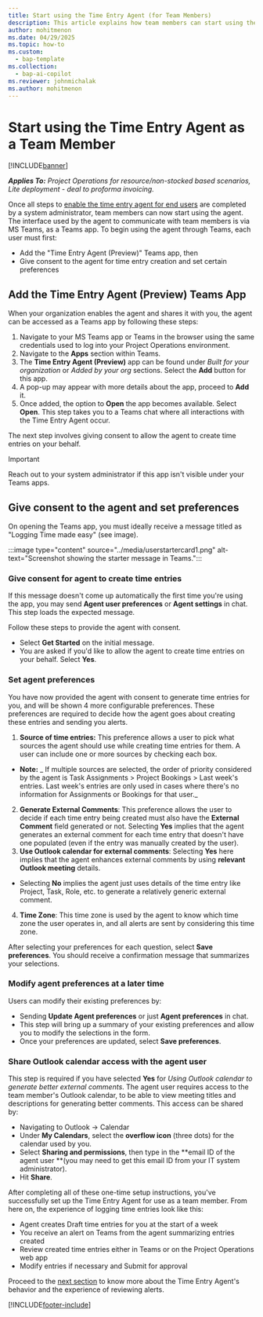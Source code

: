 ```yaml
---
title: Start using the Time Entry Agent (for Team Members)
description: This article explains how team members can start using the Time Entry Agent through MS Teams.
author: mohitmenon
ms.date: 04/29/2025
ms.topic: how-to
ms.custom: 
  - bap-template
ms.collection:
  - bap-ai-copilot
ms.reviewer: johnmichalak
ms.author: mohitmenon
---
```


# Start using the Time Entry Agent as a Team Member

[!INCLUDE[banner](../includes/banner.md)]

_**Applies To:** Project Operations for resource/non-stocked based scenarios, Lite deployment - deal to proforma invoicing._

Once all steps to [enable the time entry agent for end users](enable-time-entry-agent.md) are completed by a system administrator, team members can now start using the agent. The interface used by the agent to communicate with team members is via MS Teams, as a Teams app. To begin using the agent through Teams, each user must first:
- Add the "Time Entry Agent (Preview)" Teams app, then
- Give consent to the agent for time entry creation and set certain preferences 

## Add the Time Entry Agent (Preview) Teams App

When your organization enables the agent and shares it with you, the agent can be accessed as a Teams app by following these steps:
1. Navigate to your MS Teams app or Teams in the browser using the same credentials used to log into your Project Operations environment.
2. Navigate to the **Apps** section within Teams.
3. The **Time Entry Agent (Preview)** app can be found under _Built for your organization_ or _Added by your org_ sections. Select the **Add** button for this app.
4. A pop-up may appear with more details about the app, proceed to **Add** it.
5. Once added, the option to **Open** the app becomes available. Select **Open**. This step takes you to a Teams chat where all interactions with the Time Entry Agent occur.

The next step involves giving consent to allow the agent to create time entries on your behalf.

> [!IMPORTANT]
> Reach out to your system administrator if this app isn't visible under your Teams apps.

## Give consent to the agent and set preferences
 
On opening the Teams app, you must ideally receive a message titled as "Logging Time made easy" (see image). 

:::image type="content" source="../media/userstartercard1.png" alt-text="Screenshot showing the starter message in Teams.":::

### Give consent for agent to create time entries
If this message doesn't come up automatically the first time you're using the app, you may send **Agent user preferences** or **Agent settings** in chat. This step loads the expected message.

Follow these steps to provide the agent with consent.
- Select **Get Started** on the initial message.
- You are asked if you'd like to allow the agent to create time entries on your behalf. Select **Yes**.

### Set agent preferences 
You have now provided the agent with consent to generate time entries for you, and will be shown 4 more configurable preferences. These preferences are required to decide how the agent goes about creating these entries and sending you alerts. 
1. **Source of time entries:** This preference allows a user to pick what sources the agent should use while creating time entries for them. A user can include one or more sources by checking each box. 
  - **Note:** _ If multiple sources are selected, the order of priority considered by the agent is Task Assignments > Project Bookings > Last week's entries. Last week's entries are only used in cases where there's no information for Assignments or Bookings for that user._
2. **Generate External Comments**: This preference allows the user to decide if each time entry being created must also have the **External Comment** field generated or not. Selecting **Yes** implies that the agent generates an external comment for each time entry that doesn't have one populated (even if the entry was manually created by the user).
3. **Use Outlook calendar for external comments**: Selecting **Yes** here implies that the agent enhances external comments by using **relevant Outlook meeting** details.
  - Selecting **No** implies the agent just uses details of the time entry like Project, Task, Role, etc. to generate a relatively generic external comment.
4. **Time Zone**: This time zone is used by the agent to know which time zone the user operates in, and all alerts are sent by considering this time zone.

After selecting your preferences for each question, select **Save preferences**. You should receive a confirmation message that summarizes your selections.

### Modify agent preferences at a later time

Users can modify their existing preferences by: 
- Sending **Update Agent preferences** or just **Agent preferences** in chat.
- This step will bring up a summary of your existing preferences and allow you to modify the selections in the form.
- Once your preferences are updated, select **Save preferences**. 


### Share Outlook calendar access with the agent user

This step is required if you have selected **Yes** for _Using Outlook calendar to generate better external comments_. The agent user requires access to the team member's Outlook calendar, to be able to view meeting titles and descriptions for generating better comments. This access can be shared by:
- Navigating to Outlook -> Calendar
- Under **My Calendars**, select the **overflow icon** (three dots) for the calendar used by you.
- Select **Sharing and permissions**, then type in the **email ID of the agent user **(you may need to get this email ID from your IT system administrator).
- Hit **Share**.

After completing all of these one-time setup instructions, you've successfully set up the Time Entry Agent for use as a team member. From here on, the experience of logging time entries look like this:
- Agent creates Draft time entries for you at the start of a week
- You receive an alert on Teams from the agent summarizing entries created
- Review created time entries either in Teams or on the Project Operations web app
- Modify entries if necessary and Submit for approval

Proceed to the [next section](reviewing-entries-created-by-time-agent.md) to know more about the Time Entry Agent's behavior and the experience of reviewing alerts.


 [!INCLUDE[footer-include](../includes/footer-banner.md)]
